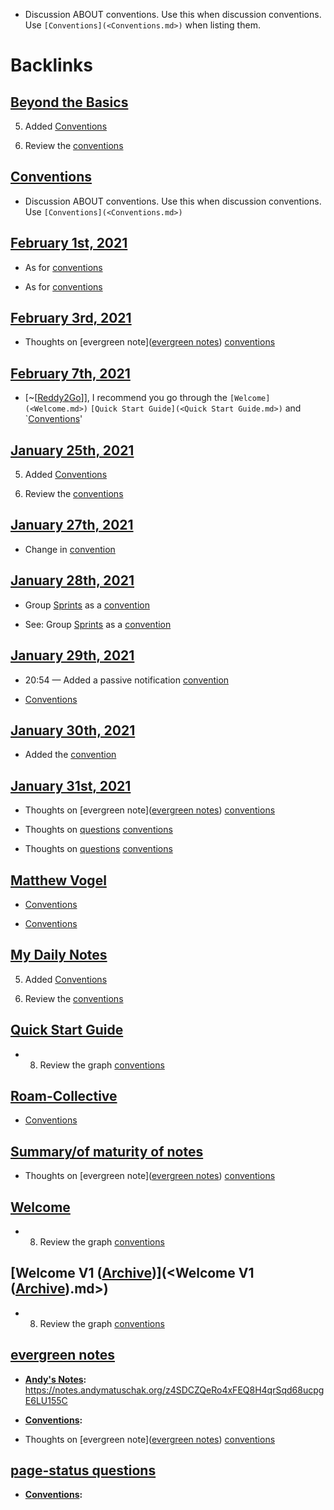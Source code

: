 - Discussion ABOUT conventions. Use this when discussion conventions. Use `[Conventions](<Conventions.md>)` when listing them.

# Backlinks
## [Beyond the Basics](<Beyond the Basics.md>)
5. Added [Conventions](<Conventions.md>)

1. Review the [conventions]([Conventions](<Conventions.md>))

## [Conventions](<Conventions.md>)
- Discussion ABOUT conventions. Use this when discussion conventions. Use `[Conventions](<Conventions.md>)`

## [February 1st, 2021](<February 1st, 2021.md>)
- As for [conventions]([Conventions](<Conventions.md>))

- As for [conventions]([Conventions](<Conventions.md>))

## [February 3rd, 2021](<February 3rd, 2021.md>)
- Thoughts on [evergreen note]([evergreen notes](<evergreen notes.md>)) [conventions]([Conventions](<Conventions.md>))

## [February 7th, 2021](<February 7th, 2021.md>)
- [~[[Reddy2Go](<~[[Reddy2Go.md>)]], I recommend you go through the `[Welcome](<Welcome.md>)` `[Quick Start Guide](<Quick Start Guide.md>)` and `[Conventions](<Conventions.md>)'

## [January 25th, 2021](<January 25th, 2021.md>)
5. Added [Conventions](<Conventions.md>)

1. Review the [conventions]([Conventions](<Conventions.md>))

## [January 27th, 2021](<January 27th, 2021.md>)
- Change in [convention]([Conventions](<Conventions.md>))

## [January 28th, 2021](<January 28th, 2021.md>)
- Group [Sprints](<Sprints.md>) as a [convention]([Conventions](<Conventions.md>))

- See: Group [Sprints](<Sprints.md>) as a [convention]([Conventions](<Conventions.md>))

## [January 29th, 2021](<January 29th, 2021.md>)
- 20:54 — Added a passive notification [convention]([Conventions](<Conventions.md>))

- [Conventions](<Conventions.md>)

## [January 30th, 2021](<January 30th, 2021.md>)
- Added the [convention]([Conventions](<Conventions.md>))

## [January 31st, 2021](<January 31st, 2021.md>)
- Thoughts on [evergreen note]([evergreen notes](<evergreen notes.md>)) [conventions]([Conventions](<Conventions.md>))

- Thoughts on [questions](<questions.md>) [conventions]([Conventions](<Conventions.md>))

- Thoughts on [questions](<questions.md>) [conventions]([Conventions](<Conventions.md>))

## [Matthew Vogel](<Matthew Vogel.md>)
- [Conventions](<Conventions.md>)

- [Conventions](<Conventions.md>)

## [My Daily Notes](<My Daily Notes.md>)
5. Added [Conventions](<Conventions.md>)

1. Review the [conventions]([Conventions](<Conventions.md>))

## [Quick Start Guide](<Quick Start Guide.md>)
- 8. Review the graph [conventions]([Conventions](<Conventions.md>))

## [Roam-Collective](<Roam-Collective.md>)
- [Conventions](<Conventions.md>)

## [Summary/of maturity of notes](<Summary/of maturity of notes.md>)
- Thoughts on [evergreen note]([evergreen notes](<evergreen notes.md>)) [conventions]([Conventions](<Conventions.md>))

## [Welcome](<Welcome.md>)
- 8. Review the graph [conventions]([Conventions](<Conventions.md>))

## [Welcome V1 ([Archive](<Archive.md>))](<Welcome V1 ([Archive](<Archive.md>)).md>)
- 8. Review the graph [conventions]([Conventions](<Conventions.md>))

## [evergreen notes](<evergreen notes.md>)
- **[Andy's Notes](<Andy's Notes.md>):** https://notes.andymatuschak.org/z4SDCZQeRo4xFEQ8H4qrSqd68ucpgE6LU155C
- **[Conventions](<Conventions.md>):**

- Thoughts on [evergreen note]([evergreen notes](<evergreen notes.md>)) [conventions]([Conventions](<Conventions.md>))

## [page-status questions](<page-status questions.md>)
- **[Conventions](<Conventions.md>):**

